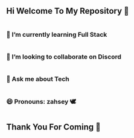 ## Hi Welcome To My Repository 👋

<!--
**zahsey/zahsey** is a ✨ _special_ ✨ repository because its `README.md` (this file) appears on your GitHub profile.

Here are some ideas to get you started:

# 🌱 I’m currently learning Full Stack
# 👯 I’m looking to collaborate on GitHub
# 💬 Ask me about Tech
# 😄 Pronouns: zahsey 🕊
-->
#
### 🌱 I’m currently learning Full Stack
#
### 👯 I’m looking to collaborate on Discord
# 
### 💬 Ask me about Tech
#
### 😄 Pronouns: zahsey 🕊
#

## Thank You For Coming 🤟
